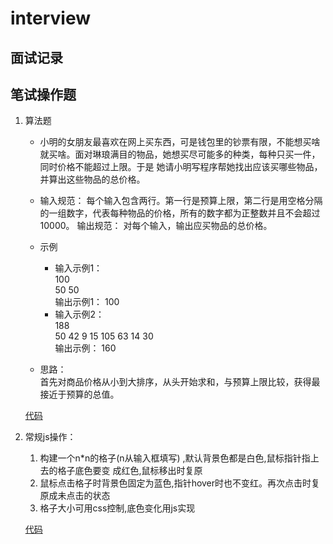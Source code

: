 # interview
## 面试记录
## 笔试操作题
1. 算法题
    * 小明的女朋友最喜欢在网上买东西，可是钱包里的钞票有限，不能想买啥就买啥。面对琳琅满目的物品，她想买尽可能多的种类，每种只买一件，同时价格不能超过上限。于是 她请小明写程序帮她找出应该买哪些物品，并算出这些物品的总价格。

    * 输入规范：
    每个输入包含两行。第一行是预算上限，第二行是用空格分隔的一组数字，代表每种物品的价格，所有的数字都为正整数并且不会超过10000。
    输出规范：
    对每个输入，输出应买物品的总价格。

    * 示例 
        * 输入示例1：<br>
        100 <br>
        50 50<br>
        输出示例1：
        100
        * 输入示例2：<br>
        188<br>
        50 42 9 15 105 63 14 30<br>
        输出示例：
        160
    * 思路：<br>
    首先对商品价格从小到大排序，从头开始求和，与预算上限比较，获得最接近于预算的总值。

    [代码](./面试1)

2. 常规js操作：
    1. 构建一个n*n的格子(n从输入框填写) ,默认背景色都是白色,鼠标指针指上去的格子底色要变
    成红色,鼠标移出时复原
    2. 鼠标点击格子时背景色固定为蓝色,指针hover时也不变红。再次点击时复原成未点击的状态
    3. 格子大小可用css控制,底色变化用js实现

    [代码](./面试2)